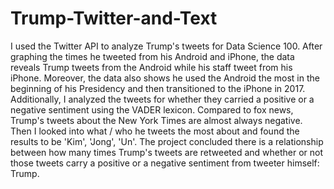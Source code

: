 # Trump-Twitter-and-Text

I used the  Twitter API to analyze Trump's tweets for Data Science 100. After graphing the times he tweeted from his Android and iPhone, the data reveals Trump tweets from the Android while his staff tweet from his iPhone. Moreover, the data also shows he used the Android the most in the beginning of his Presidency and then transitioned to the iPhone in 2017. Additionally, I analyzed the tweets for whether they carried a positive or a negative sentiment using the VADER lexicon. Compared to fox news, Trump's tweets about the New York Times are almost always negative. Then I looked into what / who he tweets the most about and found the results to be 'Kim', 'Jong', 'Un'. The project concluded there is a relationship between how many times Trump's tweets are retweeted and whether or not those tweets carry a positive or a negative sentiment from tweeter himself: Trump. 
